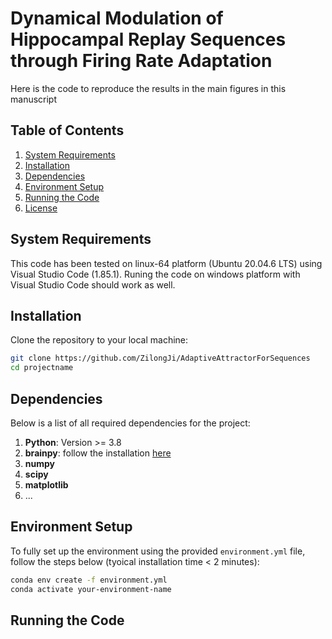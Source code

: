 # Dynamical Modulation of Hippocampal Replay Sequences through Firing Rate Adaptation

Here is the code to reproduce the results in the main figures in this manuscript

## Table of Contents
1. [System Requirements](#system-requirement)
2. [Installation](#installation)
3. [Dependencies](#dependencies)
4. [Environment Setup](#environment-setup)
5. [Running the Code](#running-the-code)
6. [License](#license)

## System Requirements
This code has been tested on linux-64 platform (Ubuntu 20.04.6 LTS) using Visual Studio Code (1.85.1). Runing the code on windows platform with Visual Studio Code should work as well.

## Installation
Clone the repository to your local machine:

```bash
git clone https://github.com/ZilongJi/AdaptiveAttractorForSequences
cd projectname
```

## Dependencies
Below is a list of all required dependencies for the project:
1. **Python**: Version >= 3.8
2. **brainpy**: follow the installation [here](https://github.com/brainpy/BrainPy)
3. **numpy**
4. **scipy**
5. **matplotlib**
6. ...

## Environment Setup
To fully set up the environment using the provided `environment.yml` file, follow the steps below (tyoical installation time < 2 minutes):
```bash
conda env create -f environment.yml
conda activate your-environment-name
```

## Running the Code







